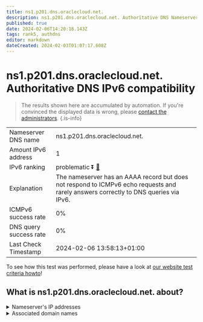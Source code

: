 ```yaml
---
title: ns1.p201.dns.oraclecloud.net.
description: ns1.p201.dns.oraclecloud.net. Authoritative DNS Nameserver IPv6 compatibility
published: true
date: 2024-02-06T14:20:18.143Z
tags: rank5, authdns
editor: markdown
dateCreated: 2024-02-03T01:07:17.608Z
---
```


# ns1.p201.dns.oraclecloud.net. Authoritative DNS IPv6 compatibility

> The results shown here are accumulated by automation. If you're convinced the displayed data is wrong, please [contact the administrators](/howto/chat). 
{.is-info}




|   |   |
| - | - |
| Nameserver DNS name | ns1.p201.dns.oraclecloud.net.
| Amount IPv6 address | 1
| IPv6 ranking | problematic :arrow_double_down: [🔗](/howto/ranking) |
| Explanation | The nameserver has an AAAA record but does not respond to ICMPv6 echo requests and rarely answers correctly to DNS queries via IPv6. |
| ICMPv6 success rate | 0%|
| DNS query success rate | 0% |
| Last Check Timestamp | 2024-02-06 13:58:13+01:00 |

To see how this test was performed, please have a look at [our website test criteria howto](/howto/testcriteria/authdns)!


## What is ns1.p201.dns.oraclecloud.net. about?




<details>
<summary>Nameserver's IP addresses</summary>

2600:2000:2100::c9

</details>



<details>
<summary>Associated domain names</summary>

www.hospira.com

www.mysql.com

www.oracle.com

www.pfizer.com

</details>
